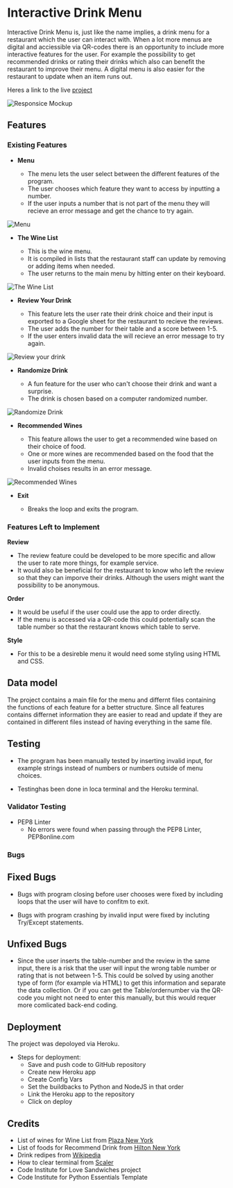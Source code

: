 # Interactive Drink Menu

Interactive Drink Menu is, just like the name implies, a drink menu for a restaurant which the user can interact with. When a lot more menus are digital and acciessible via QR-codes there is an opportunity to include more interactive features for the user. For example the possibility to get recommended drinks or rating their drinks which also can benefit the restaurant to improve their menu. A digital menu is also easier for the restaurant to update when an item runs out. 

Heres a link to the live [project]()

![Responsice Mockup](https://github.com/lucyrush/readme-template/blob/master/media/love_running_mockup.png)

## Features 

### Existing Features

- __Menu__

  - The menu lets the user select between the different features of the program. 
  - The user chooses which feature they want to access by inputting a number.
  - If the user inputs a number that is not part of the menu they will recieve an error message and get the chance to try again. 

![Menu](https://github.com/lucyrush/readme-template/blob/master/media/love_running_nav.png)

- __The Wine List__

  - This is the wine menu. 
  - It is compiled in lists that the restaurant staff can update by removing or adding items when needed.
  - The user returns to the main menu by hitting enter on their keyboard. 

![The Wine List](https://github.com/lucyrush/readme-template/blob/master/media/love_running_landing.png)

- __Review Your Drink__

  - This feature lets the user rate their drink choice and their input is exported to a Google sheet for the restaurant to recieve the reviews. 
  - The user adds the number for their table and a score between 1-5. 
  - If the user enters invalid data the will recieve an error message to try again. 

![Review your drink](https://github.com/lucyrush/readme-template/blob/master/media/love_running_ethos.png)

- __Randomize Drink__

  - A fun feature for the user who can't choose their drink and want a surprise. 
  - The drink is chosen based on a computer randomized number. 

![Randomize Drink](https://github.com/lucyrush/readme-template/blob/master/media/love_running_times.png)

- __Recommended Wines__ 

  - This feature allows the user to get a recommended wine based on their choice of food. 
  - One or more wines are recommended based on the food that the user inputs from the menu.
  - Invalid choises results in an error message. 

![Recommended Wines](https://github.com/lucyrush/readme-template/blob/master/media/love_running_footer.png)

- __Exit__

  - Breaks the loop and exits the program.

### Features Left to Implement

__Review__ 
- The review feature could be developed to be more specific and allow the user to rate more things, for example service.
- It would also be beneficial for the restaurant to know who left the review so that they can imporve their drinks. Although the users might want the possibility to be anonymous.

__Order__
- It would be useful if the user could use the app to order directly.
- If the menu is accessed via a QR-code this could potentially scan the table number so that the restaurant knows which table to serve. 

__Style__
- For this to be a desireble menu it would need some styling using HTML and CSS. 

## Data model
The project contains a main file for the menu and differnt files containing the functions of each feature for a better structure. Since all features contains differnet information they are easier to read and update if they are contained in different files instead of having everything in the same file. 

## Testing 

- The program has been manually tested by inserting invalid input, for example strings instead of numbers or numbers outside of menu choices. 

- Testinghas been done in loca terminal and the Heroku terminal. 

### Validator Testing 

- PEP8 Linter
  - No errors were found when passing through the PEP8 Linter, PEP8online.com

### Bugs

## Fixed Bugs

- Bugs with program closing before user chooses were fixed by including loops that the user will have to confitm to exit. 

- Bugs with program crashing by invalid input were fixed by incluting Try/Except statements. 

## Unfixed Bugs

- Since the user inserts the table-number and the review in the same input, there is a risk that the user will input the wrong table number or rating that is not between 1-5. This could be solved by using another type of form (for example via HTML) to get this information and separate the data collection. Or if you can get the Table/ordernumber via the QR-code you might not need to enter this manually, but this would requer more comlicated back-end coding.


## Deployment
The project was depoloyed via Heroku.
- Steps for deployment:
  - Save and push code to GitHub repository 
  - Create new Heroku app
  - Create Config Vars
  - Set the buildbacks to Python and NodeJS in that order
  - Link the Heroku app to the repository
  - Click on deploy

## Credits 

- List of wines for Wine List from [Plaza New York](https://www.theplazany.com/wp-content/uploads/2022/06/Champagne-Bar-Cocktail-Menu-June-2022.pdf )
- List of foods for Recommend Drink from [Hilton New York](https://www.hilton.com/en/hotels/nyccnci-conrad-new-york-midtown/dining/dabble/?WT.mc_id=zlada0ww1CH2psh3ggl4ampanc5dkt6NYCCNCI7_153682779_1003528&gclid=Cj0KCQiAtvSdBhD0ARIsAPf8oNnS0MLheFT-zCeFlZ_lNykji4kJnOaVp12Rx0hTuugspU82tBjJS28aAiDOEALw_wcB&gclsrc=aw.ds&htmlMenu4ActiveTab=2)
- Drink redipes from [Wikipedia](https://www.wikipedia.org/)
- How to clear terminal from [Scaler](https://www.scaler.com/topics/how-to-clear-screen-in-python/)
- Code Institute for Love Sandwiches project
- Code Institute for Python Essentials Template
